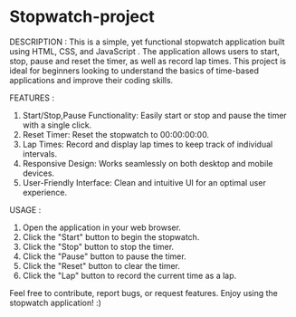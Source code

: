 # Stopwatch-project
DESCRIPTION : 
This is a simple, yet functional stopwatch application built using HTML, CSS, and JavaScript . The application allows users to start, stop, pause and reset the timer, as well as record lap times. This project is ideal for beginners looking to understand the basics of time-based applications and improve their coding skills.

FEATURES : 
1. Start/Stop,Pause Functionality: Easily start or stop and pause the timer with a single click.
2. Reset Timer: Reset the stopwatch to 00:00:00:00.
3. Lap Times: Record and display lap times to keep track of individual intervals.
4. Responsive Design: Works seamlessly on both desktop and mobile devices.
5. User-Friendly Interface: Clean and intuitive UI for an optimal user experience.

USAGE :
1. Open the application in your web browser.
2. Click the "Start" button to begin the stopwatch.
3. Click the "Stop" button to stop the timer.
4. Click the "Pause" button to pause the timer.
5. Click the "Reset" button to clear the timer.
6. Click the "Lap" button to record the current time as a lap.

Feel free to contribute, report bugs, or request features. Enjoy using the stopwatch application! :)

